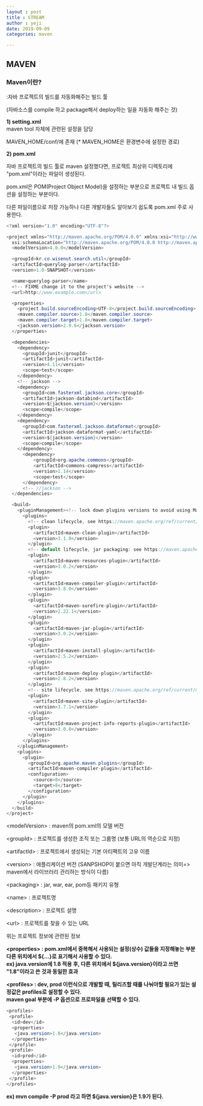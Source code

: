 ```yaml
---
layout : post
title : STREAM
author : yeji
date: 2019-09-09 
categories: maven

---
```

## MAVEN

### Maven이란?  
:자바 프로젝트의 빌드를 자동화해주는 빌드 툴  
  
(자바소스를 compile 하고 package해서 deploy하는 일을 자동화 해주는 것)
  
    
**1) setting.xml**  
maven tool 자체에 관련된 설정을 담당  
  
MAVEN_HOME/conf/에 존재 (* MAVEN_HOME은 환경변수에 설정한 경로) 
  
  
**2) pom.xml**  
  
자바 프로젝트의 빌드 툴로 maven 설정했다면, 프로젝트 최상위 디렉토리에 "pom.xml"이라는 파일이 생성된다.
  
pom.xml은 POM(Project Object Model)을 설정하는 부분으로 프로젝트 내 빌드 옵션을 설정하는 부분이다.
  
다른 파일이름으로 저장 가능하나 다른 개발자들도 알아보기 쉽도록 pom.xml 주로 사용한다.


```java
<?xml version="1.0" encoding="UTF-8"?>

<project xmlns="http://maven.apache.org/POM/4.0.0" xmlns:xsi="http://www.w3.org/2001/XMLSchema-instance"
  xsi:schemaLocation="http://maven.apache.org/POM/4.0.0 http://maven.apache.org/xsd/maven-4.0.0.xsd">
  <modelVersion>4.0.0</modelVersion>

  <groupId>kr.co.wisenut.search.util</groupId>
  <artifactId>querylog-parser</artifactId>
  <version>1.0-SNAPSHOT</version>

  <name>querylog-parser</name>
  <!-- FIXME change it to the project's website -->
  <url>http://www.example.com</url>

  <properties>
    <project.build.sourceEncoding>UTF-8</project.build.sourceEncoding>
    <maven.compiler.source>1.8</maven.compiler.source>
    <maven.compiler.target>1.8</maven.compiler.target>
    <jackson.version>2.9.6</jackson.version>
  </properties>

  <dependencies>
    <dependency>
      <groupId>junit</groupId>
      <artifactId>junit</artifactId>
      <version>4.11</version>
      <scope>test</scope>
    </dependency>
    <!-- jackson -->
    <dependency>
      <groupId>com.fasterxml.jackson.core</groupId>
      <artifactId>jackson-databind</artifactId>
      <version>${jackson.version}</version>
      <scope>compile</scope>
    </dependency>
    <dependency>
      <groupId>com.fasterxml.jackson.dataformat</groupId>
      <artifactId>jackson-dataformat-yaml</artifactId>
      <version>${jackson.version}</version>
      <scope>compile</scope>
    </dependency>
      <dependency>
          <groupId>org.apache.commons</groupId>
          <artifactId>commons-compress</artifactId>
          <version>1.14</version>
          <scope>test</scope>
      </dependency>
      <!-- //jackson -->
  </dependencies>

  <build>
    <pluginManagement><!-- lock down plugins versions to avoid using Maven defaults (may be moved to parent pom) -->
      <plugins>
        <!-- clean lifecycle, see https://maven.apache.org/ref/current/maven-core/lifecycles.html#clean_Lifecycle -->
        <plugin>
          <artifactId>maven-clean-plugin</artifactId>
          <version>3.1.0</version>
        </plugin>
        <!-- default lifecycle, jar packaging: see https://maven.apache.org/ref/current/maven-core/default-bindings.html#Plugin_bindings_for_jar_packaging -->
        <plugin>
          <artifactId>maven-resources-plugin</artifactId>
          <version>3.0.2</version>
        </plugin>
        <plugin>
          <artifactId>maven-compiler-plugin</artifactId>
          <version>3.8.0</version>
        </plugin>
        <plugin>
          <artifactId>maven-surefire-plugin</artifactId>
          <version>2.22.1</version>
        </plugin>
        <plugin>
          <artifactId>maven-jar-plugin</artifactId>
          <version>3.0.2</version>
        </plugin>
        <plugin>
          <artifactId>maven-install-plugin</artifactId>
          <version>2.5.2</version>
        </plugin>
        <plugin>
          <artifactId>maven-deploy-plugin</artifactId>
          <version>2.8.2</version>
        </plugin>
        <!-- site lifecycle, see https://maven.apache.org/ref/current/maven-core/lifecycles.html#site_Lifecycle -->
        <plugin>
          <artifactId>maven-site-plugin</artifactId>
          <version>3.7.1</version>
        </plugin>
        <plugin>
          <artifactId>maven-project-info-reports-plugin</artifactId>
          <version>3.0.0</version>
        </plugin>
      </plugins>
    </pluginManagement>
    <plugins>
      <plugin>
        <groupId>org.apache.maven.plugins</groupId>
        <artifactId>maven-compiler-plugin</artifactId>
        <configuration>
          <source>8</source>
          <target>8</target>
        </configuration>
      </plugin>
    </plugins>
  </build>
</project>
```

\<modelVersion> : maven의 pom.xml의 모델 버전  
  
\<groupId> : 프로젝트를 생성한 조직 또는 그룹명 (보통 URL의 역순으로 지정)  
  
\<artifactId> : 프로젝트에서 생성되는 기본 아티팩트의 고유 이름  
  
\<version> : 애플리케이션 버전 (SANPSHOP이 붙으면 아직 개발단계라는 의미=> maven에서 라이브러리 관리하는 방식이 다름)  
  
\<packaging> : jar, war, ear, pom등 패키지 유형  
  
 \<name> : 프로젝트명  
   
 \<description> : 프로젝트 설명  
   
 \<url> : 프로젝트를 찾을 수 있는 URL
 
 위는 프로젝트 정보에 관련된 정보  
 
 **\<properties> : pom.xml에서 중복해서 사용되는 설정(상수) 값들을 지정해놓는 부분**   
 **다른 위치에서 ${...}로 표기해서 사용할 수 있다.**  
 **ex) java.version에 1.8 적용 후, 다른 위치에서 ${java.version}이라고 쓰면 "1.8"이라고 쓴 것과 동일한 효과**  
 
 **\<profiles> : dev, prod 이런식으로 개발할 때, 릴리즈할 때를 나눠야할 필요가 있는 설정값은 profiles로 설정할 수 있다.**  
 **maven goal 부분에 -P 옵션으로 프로파일을 선택할 수 있다.**    
   
 ```java
 <profiles>
  <profile>
   <id>dev</id>
   <properties>
    <java.version>1.8</java.version>
   </properties>
  </profile>
  <profile>
   <id>prod</id>
   <properties>
    <java.version>1.9</java.version>
   </properties>
  </profile>
</profiles>
```

 **ex) mvn compile -P prod 라고 하면 ${java.version}은 1.9가 된다.**
 


